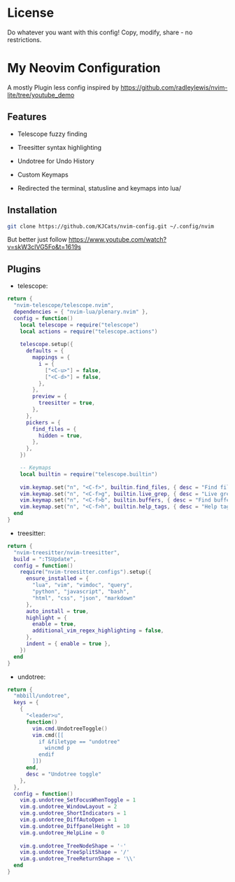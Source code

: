 # License
Do whatever you want with this config! Copy, modify, share - no restrictions.

# My Neovim Configuration

A mostly Plugin less config inspired by https://github.com/radleylewis/nvim-lite/tree/youtube_demo

## Features

- Telescope fuzzy finding
- Treesitter syntax highlighting
- Undotree for Undo History
- Custom Keymaps

- Redirected the terminal, statusline and keymaps into lua/

## Installation
```bash
git clone https://github.com/KJCats/nvim-config.git ~/.config/nvim

```

But better just follow https://www.youtube.com/watch?v=skW3clVG5Fo&t=1619s

## Plugins

- telescope:
```lua
return {
  "nvim-telescope/telescope.nvim",
  dependencies = { "nvim-lua/plenary.nvim" },
  config = function()
    local telescope = require("telescope")
    local actions = require("telescope.actions")
    
    telescope.setup({
      defaults = {
        mappings = {
          i = {
            ["<C-u>"] = false,
            ["<C-d>"] = false,
          },
        },
        preview = {
          treesitter = true,
        },
      },
      pickers = {
        find_files = {
          hidden = true,
        },
      },
    })

    -- Keymaps
    local builtin = require("telescope.builtin")
    
    vim.keymap.set("n", "<C-f>", builtin.find_files, { desc = "Find files" })
    vim.keymap.set("n", "<C-f>g", builtin.live_grep, { desc = "Live grep" })
    vim.keymap.set("n", "<C-f>b", builtin.buffers, { desc = "Find buffers" })
    vim.keymap.set("n", "<C-f>h", builtin.help_tags, { desc = "Help tags" })
  end
}
```

- treesitter:
```lua
return {
  "nvim-treesitter/nvim-treesitter",
  build = ":TSUpdate",
  config = function()
    require("nvim-treesitter.configs").setup({
      ensure_installed = {
        "lua", "vim", "vimdoc", "query", 
        "python", "javascript", "bash",
        "html", "css", "json", "markdown"
      },
      auto_install = true,
      highlight = {
        enable = true,
        additional_vim_regex_highlighting = false,
      },
      indent = { enable = true },
    })
  end
}
```

- undotree:
```lua
return {
  "mbbill/undotree",
  keys = {
    {
      "<leader>u",
      function()
        vim.cmd.UndotreeToggle()
        vim.cmd([[
          if &filetype == "undotree"
            wincmd p
          endif
        ]])
      end,
      desc = "Undotree toggle"
    },
  },
  config = function()
    vim.g.undotree_SetFocusWhenToggle = 1
    vim.g.undotree_WindowLayout = 2
    vim.g.undotree_ShortIndicators = 1
    vim.g.undotree_DiffAutoOpen = 1
    vim.g.undotree_DiffpanelHeight = 10
    vim.g.undotree_HelpLine = 0
    
    vim.g.undotree_TreeNodeShape = '◦'
    vim.g.undotree_TreeSplitShape = '/'
    vim.g.undotree_TreeReturnShape = '\\'
  end
}
```
